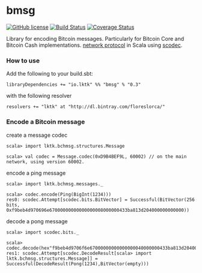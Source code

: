 # bmsg


[![GitHub license](https://img.shields.io/badge/license-MIT-blue.svg)](https://raw.githubusercontent.com/floreslorca/bmsg/master/LICENSE) [![Build Status](https://travis-ci.org/floreslorca/bmsg.svg?branch=master)](https://travis-ci.org/floreslorca/bmsg) [![Coverage Status](https://coveralls.io/repos/github/floreslorca/bmsg/badge.svg?branch=master)](https://coveralls.io/github/floreslorca/bmsg?branch=master)


Library for encoding Bitcoin messages. Particularly for Bitcoin Core and Bitcoin Cash implementations. [network protocol](https://bitcoin.org/en/developer-reference#p2p-network) in Scala using [scodec](https://github.com/scodec/scodec).


### How to use

Add the following to your build.sbt:

```
libraryDependencies += "io.lktk" %% "bmsg" % "0.3"
```

with the following resolver

```
resolvers += "lktk" at "http://dl.bintray.com/floreslorca/"
```

### Encode a Bitcoin message

create a message codec

```
scala> import lktk.bchmsg.structures.Message

scala> val codec = Message.codec(0xD9B4BEF9L, 60002) // on the main network, using version 60002.
```

encode a ping message
```
scala> import lktk.bchmsg.messages._

scala> codec.encode(Ping(BigInt(1234)))
res0: scodec.Attempt[scodec.bits.BitVector] = Successful(BitVector(256 bits, 0xf9beb4d970696e67000000000000000008000000433ba813d204000000000000))
```

decode a pong message
```
scala> import scodec.bits._

scala> codec.decode(hex"f9beb4d9706f6e67000000000000000040000000433ba813d204000000000000".toBitVector)
res1: scodec.Attempt[scodec.DecodeResult[scala> import lktk.bchmsg.structures.Message]] = Successful(DecodeResult(Pong(1234),BitVector(empty)))
```
